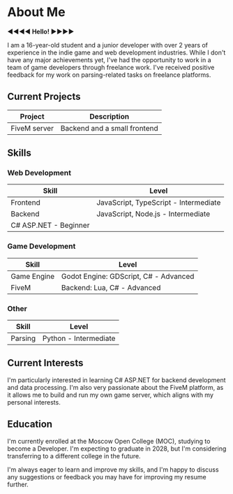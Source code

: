 # About Me

**<b>◄◄◄◄ Hello! ►►►►</b>**

I am a 16-year-old student and a junior developer with over 2 years of experience in the indie game and web development industries. While I don't have any major achievements yet, I've had the opportunity to work in a team of game developers through freelance work. I've received positive feedback for my work on parsing-related tasks on freelance platforms.

## Current Projects
| Project | Description |
| --- | --- |
| FiveM server | Backend and a small frontend |

## Skills
### Web Development
| Skill | Level |
| --- | --- |
| Frontend | JavaScript, TypeScript - Intermediate |
| Backend | JavaScript, Node.js - Intermediate |
| C# ASP.NET - Beginner |

### Game Development
| Skill | Level |
| --- | --- |
| Game Engine | Godot Engine: GDScript, C# - Advanced |
| FiveM | Backend: Lua, C# - Advanced |

### Other
| Skill | Level |
| --- | --- |
| Parsing | Python - Intermediate |

## Current Interests
I'm particularly interested in learning C# ASP.NET for backend development and data processing. I'm also very passionate about the FiveM platform, as it allows me to build and run my own game server, which aligns with my personal interests.

## Education
I'm currently enrolled at the Moscow Open College (MOC), studying to become a Developer. I'm expecting to graduate in 2028, but I'm considering transferring to a different college in the future.

I'm always eager to learn and improve my skills, and I'm happy to discuss any suggestions or feedback you may have for improving my resume further.
